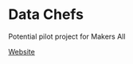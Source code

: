# Data Chefs

Potential pilot project for Makers All

[Website](https://makersall.github.io/datachefs/)